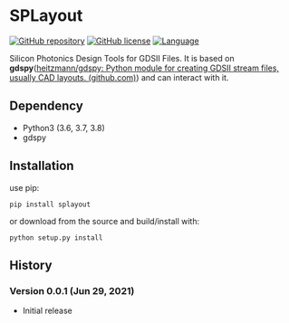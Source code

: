 

# SPLayout
[![GitHub repository](https://img.shields.io/badge/github-SPLayout-blue)](https://github.com/Hideousmon/SPLayout) [![GitHub license](https://img.shields.io/badge/lisence-GNU--3.0-green)](https://github.com/Hideousmon/SPLayout/blob/main/LICENSE) [![Language](https://img.shields.io/badge/make%20with-Python-red)]()

 Silicon Photonics Design Tools for GDSII Files. It is based on **gdspy**([heitzmann/gdspy: Python module for creating GDSII stream files, usually CAD layouts. (github.com)](https://github.com/heitzmann/gdspy)) and can interact with it.

## Dependency
* Python3 (3.6, 3.7, 3.8)
* gdspy

## Installation

use pip:

```
pip install splayout
```

or download from the source and build/install with:

```
python setup.py install
```

## History

### Version 0.0.1 (Jun 29, 2021)

* Initial release